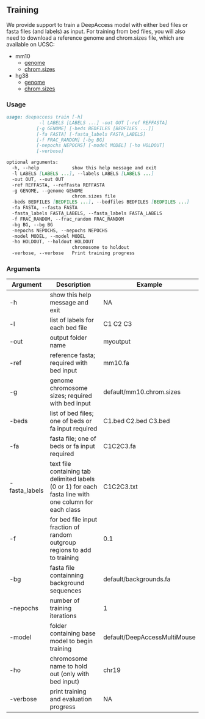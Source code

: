 ## Training

We provide support to train a DeepAccess model with either bed files or fasta files (and labels) as input. For training from bed files, you will also need to download a reference genome and chrom.sizes file, which are available on UCSC:

- mm10 
    - [genome](http://hgdownload.soe.ucsc.edu/goldenPath/mm10/bigZips/mm10.fa.gz) 
    - [chrom.sizes](http://hgdownload.soe.ucsc.edu/goldenPath/mm10/bigZips/mm10.chrom.sizes)
- hg38 
    - [genome](http://hgdownload.soe.ucsc.edu/goldenPath/hg38/bigZips/hg38.fa.gz) 
    - [chrom.sizes](http://hgdownload.soe.ucsc.edu/goldenPath/hg38/bigZips/hg38.chrom.sizes)

### Usage
```markdown
usage: deepaccess train [-h] 
            -l LABELS [LABELS ...] -out OUT [-ref REFFASTA]
           [-g GENOME] [-beds BEDFILES [BEDFILES ...]]
           [-fa FASTA] [-fasta_labels FASTA_LABELS]
           [-f FRAC_RANDOM] [-bg BG]
           [-nepochs NEPOCHS] [-model MODEL] [-ho HOLDOUT]
           [-verbose]

optional arguments:
  -h, --help            show this help message and exit
  -l LABELS [LABELS ...], --labels LABELS [LABELS ...]
  -out OUT, --out OUT
  -ref REFFASTA, --refFasta REFFASTA
  -g GENOME, --genome GENOME
                        chrom.sizes file
  -beds BEDFILES [BEDFILES ...], --bedfiles BEDFILES [BEDFILES ...]
  -fa FASTA, --fasta FASTA
  -fasta_labels FASTA_LABELS, --fasta_labels FASTA_LABELS
  -f FRAC_RANDOM, --frac_random FRAC_RANDOM
  -bg BG, --bg BG
  -nepochs NEPOCHS, --nepochs NEPOCHS
  -model MODEL, --model MODEL
  -ho HOLDOUT, --holdout HOLDOUT
                        chromosome to holdout
  -verbose, --verbose   Print training progress
  ```
### Arguments

| Argument   | Description | Example |
| ---------  | ----------- | -------- |
| -h | show this help message and exit | NA |
| -l | list of labels for each bed file | C1 C2 C3 |
| -out | output folder name | myoutput |
| -ref  | reference fasta; required with bed input | mm10.fa |
| -g | genome chromosome sizes; required with bed input | default/mm10.chrom.sizes |
| -beds | list of bed files; one of beds or fa input required | C1.bed C2.bed C3.bed |
| -fa  | fasta file;  one of beds or fa input required | C1C2C3.fa |
| -fasta_labels  | text file containing tab delimited labels (0 or 1) for each fasta line with one column for each class | C1C2C3.txt |
| -f   | for bed file input fraction of random outgroup regions to add to training | 0.1 |
| -bg | fasta file containning background sequences | default/backgrounds.fa |
| -nepochs  | number of training iterations | 1 |
| -model | folder containing base model to begin training | default/DeepAccessMultiMouse |
| -ho | chromosome name to hold out (only with bed input) | chr19 |
| -verbose | print training and evaluation progress | NA |

